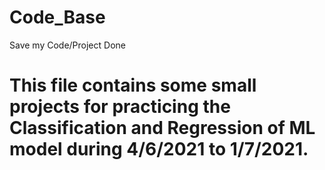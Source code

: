 # Code_Base
Save my Code/Project Done
# This file contains some small projects for practicing the Classification and Regression of ML model during 4/6/2021 to 1/7/2021.
